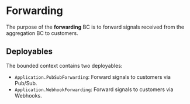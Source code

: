 # Forwarding

The purpose of the **forwarding** BC is to forward 
signals received from the aggregation BC to customers.

## Deployables

The bounded context contains two deployables:

- `Application.PubSubForwarding`: Forward signals to customers via Pub/Sub.
- `Application.WebhookForwarding`: Forward signals to customers via Webhooks.
